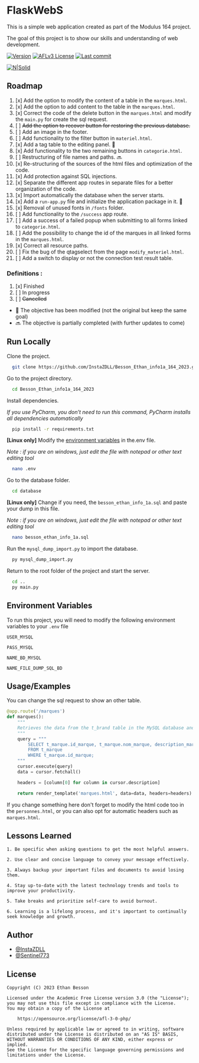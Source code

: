 # FlaskWebS


This is a simple web application created as part of the Modulus 164 project. 

The goal of this project is to show our skills and understanding of web development.


[![Version](https://img.shields.io/github/v/release/InstaZDLL/FlaskWebS?style=for-the-badge)](https://github.com/InstaZDLL/FlaskWebS/releases)
[![AFLv3 License](https://img.shields.io/github/license/InstaZDLL/FlaskWebS?logo=e&style=for-the-badge)](https://opensource.org/license/afl-3-0-php)
[![Last commit](https://img.shields.io/github/last-commit/InstaZDLL/FlaskWebS?style=for-the-badge)](https://github.com/InstaZDLL/FlaskWebS)


[![N|Solid](https://cldup.com/dTxpPi9lDf.thumb.png)](https://nodesource.com/products/nsolid)


## Roadmap


1. [x] Add the option to modify the content of a table in the `marques.html`.
2. [x] Add the option to add content to the table in the `marques.html`.
3. [x] Correct the code of the delete button in the `marques.html` and modify the `main.py` for create the sql request.
4. [ ] ~~Add the option to recover button for restoring the previous database.~~
5. [ ] Add an image in the footer.
6. [ ] Add functionality to the filter button in `materiel.html`.
7. [x] Add a tag table to the editing panel. 🔄
8. [x] Add functionality to the two remaining buttons in `categorie.html`.
9. [ ] Restructuring of file names and paths. 🔜
10. [x] Re-structuring of the sources of the html files and optimization of the code.
11. [x] Add protection against SQL injections.
12. [x] Separate the different app routes in separate files for a better organization of the code.
13. [x] Import automatically the database when the server starts.
14. [x] Add a `run-app.py` file and initialize the application package in it. 🔄
15. [x] Removal of unused fonts in `/fonts` folder.
16. [ ] Add functionality to the `/success` app route.
17. [ ] Add a success of a failed popup when submitting to all forms linked to `categorie.html`.
18. [ ] Add the possibility to change the id of the marques in all linked forms in the `marques.html`.
19. [x] Correct all resource paths.
20. [ ] Fix the bug of the qtagselect from the page `modify_materiel.html`.
21. [ ] Add a switch to display or not the connection test result table.


### Definitions :


1. [x] Finished
2. [ ] In progress
3. [ ] ~~Cancelled~~

- 🔄 The objective has been modified (not the original but keep the same goal)
- 🔜 The objective is partially completed (with further updates to come)

## Run Locally


Clone the project.

```bash
  git clone https://github.com/InstaZDLL/Besson_Ethan_info1a_164_2023.git
```

Go to the project directory.

```bash
  cd Besson_Ethan_info1a_164_2023
```

Install dependencies.

*If you use PyCharm, you don’t need to run this command, PyCharm installs all dependencies automatically*

```bash
  pip install -r requirements.txt
```

**[Linux only]** Modify the [environment variables](https://github.com/InstaZDLL/FlaskWebS#environment-variables) in the.env file.

*Note : if you are on windows, just edit the file with notepad or other text editing tool*

```bash
  nano .env
```

Go to the database folder.

```bash
  cd database
```

**[Linux only]** Change if you need, the `besson_ethan_info_1a.sql` and paste your dump in this file.

*Note : if you are on windows, just edit the file with notepad or other text editing tool*
```bash
  nano besson_ethan_info_1a.sql
```

Run the `mysql_dump_import.py` to import the database.

```bash
  py mysql_dump_import.py
```

Return to the root folder of the project and start the server.

```bash
  cd ..
  py main.py
```


## Environment Variables


To run this project, you will need to modify the following environment variables to your `.env` file

`USER_MYSQL` 

`PASS_MYSQL`

`NAME_BD_MYSQL`

`NAME_FILE_DUMP_SQL_BD`


## Usage/Examples


You can change the sql request to show an other table.

```python
@app.route('/marques')
def marques():
    """
    Retrieves the data from the t_brand table in the MySQL database and displays it on the "brands.html" page.
    """
    query = """
        SELECT t_marque.id_marque, t_marque.nom_marque, description_marque
        FROM t_marque
        WHERE t_marque.id_marque;
    """
    cursor.execute(query)
    data = cursor.fetchall()

    headers = [column[0] for column in cursor.description]

    return render_template('marques.html', data=data, headers=headers)
```

If you change something here don't forget to modify the html code too in the `personnes.html`, or you can also opt for automatic headers such as `marques.html`.


## Lessons Learned


```text
1. Be specific when asking questions to get the most helpful answers.

2. Use clear and concise language to convey your message effectively.

3. Always backup your important files and documents to avoid losing them.

4. Stay up-to-date with the latest technology trends and tools to improve your productivity.

5. Take breaks and prioritize self-care to avoid burnout.

6. Learning is a lifelong process, and it's important to continually seek knowledge and growth.
````


## Author


- [@InstaZDLL](https://github.com/InstaZDLL)
- [@Sentinel773](https://github.com/Sentinel773)


## License


```text
Copyright (C) 2023 Ethan Besson

Licensed under the Academic Free License version 3.0 (the "License");
you may not use this file except in compliance with the License.
You may obtain a copy of the License at

    https://opensource.org/license/afl-3-0-php/

Unless required by applicable law or agreed to in writing, software
distributed under the License is distributed on an "AS IS" BASIS,
WITHOUT WARRANTIES OR CONDITIONS OF ANY KIND, either express or implied.
See the License for the specific language governing permissions and
limitations under the License.
```
[//]: # (These are reference links used in the body of this note and get stripped out when the markdown processor does its job. There is no need to format nicely because it shouldn't be seen. Thanks SO - http://stackoverflow.com/questions/4823468/store-comments-in-markdown-syntax)

   [dill]: <https://github.com/joemccann/dillinger>
   [git-repo-url]: <https://github.com/joemccann/dillinger.git>
   [john gruber]: <http://daringfireball.net>
   [df1]: <http://daringfireball.net/projects/markdown/>
   [markdown-it]: <https://github.com/markdown-it/markdown-it>
   [Ace Editor]: <http://ace.ajax.org>
   [node.js]: <http://nodejs.org>
   [Twitter Bootstrap]: <http://twitter.github.com/bootstrap/>
   [jQuery]: <http://jquery.com>
   [@tjholowaychuk]: <http://twitter.com/tjholowaychuk>
   [express]: <http://expressjs.com>
   [AngularJS]: <http://angularjs.org>
   [Gulp]: <http://gulpjs.com>

   [PlDb]: <https://github.com/joemccann/dillinger/tree/master/plugins/dropbox/README.md>
   [PlGh]: <https://github.com/joemccann/dillinger/tree/master/plugins/github/README.md>
   [PlGd]: <https://github.com/joemccann/dillinger/tree/master/plugins/googledrive/README.md>
   [PlOd]: <https://github.com/joemccann/dillinger/tree/master/plugins/onedrive/README.md>
   [PlMe]: <https://github.com/joemccann/dillinger/tree/master/plugins/medium/README.md>
   [PlGa]: <https://github.com/RahulHP/dillinger/blob/master/plugins/googleanalytics/README.md>
